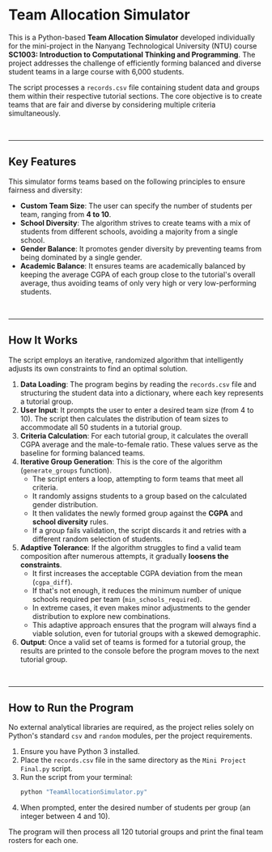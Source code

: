 # Team Allocation Simulator

This is a Python-based **Team Allocation Simulator** developed individually for the mini-project in the Nanyang Technological University (NTU) course **SC1003: Introduction to Computational Thinking and Programming**. The project addresses the challenge of efficiently forming balanced and diverse student teams in a large course with 6,000 students.

The script processes a `records.csv` file containing student data and groups them within their respective tutorial sections. The core objective is to create teams that are fair and diverse by considering multiple criteria simultaneously.

<br>


---

## Key Features

This simulator forms teams based on the following principles to ensure fairness and diversity:

* **Custom Team Size**: The user can specify the number of students per team, ranging from **4 to 10**.
* **School Diversity**: The algorithm strives to create teams with a mix of students from different schools, avoiding a majority from a single school.
* **Gender Balance**: It promotes gender diversity by preventing teams from being dominated by a single gender.
* **Academic Balance**: It ensures teams are academically balanced by keeping the average CGPA of each group close to the tutorial's overall average, thus avoiding teams of only very high or very low-performing students.

<br>


---

## How It Works

The script employs an iterative, randomized algorithm that intelligently adjusts its own constraints to find an optimal solution.

1.  **Data Loading**: The program begins by reading the `records.csv` file and structuring the student data into a dictionary, where each key represents a tutorial group.
2.  **User Input**: It prompts the user to enter a desired team size (from 4 to 10). The script then calculates the distribution of team sizes to accommodate all 50 students in a tutorial group.
3.  **Criteria Calculation**: For each tutorial group, it calculates the overall CGPA average and the male-to-female ratio. These values serve as the baseline for forming balanced teams.
4.  **Iterative Group Generation**: This is the core of the algorithm (`generate_groups` function).
    * The script enters a loop, attempting to form teams that meet all criteria.
    * It randomly assigns students to a group based on the calculated gender distribution.
    * It then validates the newly formed group against the **CGPA** and **school diversity** rules.
    * If a group fails validation, the script discards it and retries with a different random selection of students.
5.  **Adaptive Tolerance**: If the algorithm struggles to find a valid team composition after numerous attempts, it gradually **loosens the constraints**.
    * It first increases the acceptable CGPA deviation from the mean (`cgpa_diff`).
    * If that's not enough, it reduces the minimum number of unique schools required per team (`min_schools_required`).
    * In extreme cases, it even makes minor adjustments to the gender distribution to explore new combinations.
    * This adaptive approach ensures that the program will always find a viable solution, even for tutorial groups with a skewed demographic.
6.  **Output**: Once a valid set of teams is formed for a tutorial group, the results are printed to the console before the program moves to the next tutorial group.

<!--*[A flowchart illustrating the team generation algorithm should be placed here]* -->

<br>

---

## How to Run the Program

No external analytical libraries are required, as the project relies solely on Python's standard `csv` and `random` modules, per the project requirements.

1.  Ensure you have Python 3 installed.
2.  Place the `records.csv` file in the same directory as the `Mini Project Final.py` script.
3.  Run the script from your terminal:
    ```bash
    python "TeamAllocationSimulator.py"
    ```
4.  When prompted, enter the desired number of students per group (an integer between 4 and 10).

The program will then process all 120 tutorial groups and print the final team rosters for each one.
